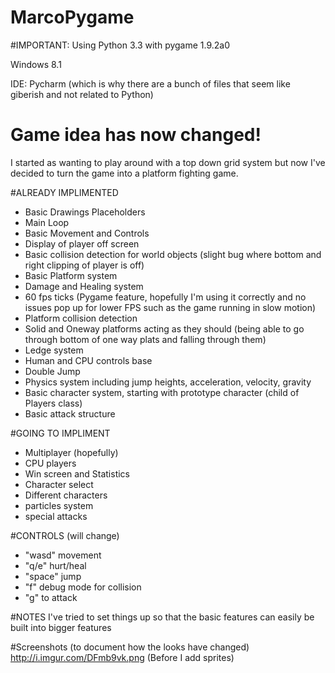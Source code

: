 MarcoPygame
===========

#IMPORTANT:
Using Python 3.3 with pygame 1.9.2a0

Windows 8.1

IDE: Pycharm (which is why there are a bunch of files that seem like giberish and not related to Python)

# Game idea has now changed!
I started as wanting to play around with a top down grid system but now I've decided to turn the game into a platform fighting game.  

#ALREADY IMPLIMENTED
+ Basic Drawings Placeholders
+ Main Loop
+ Basic Movement and Controls
+ Display of player off screen
+ Basic collision detection for world objects (slight bug where bottom and right clipping of player is off)
+ Basic Platform system
+ Damage and Healing system
+ 60 fps ticks (Pygame feature, hopefully I'm using it correctly and no issues pop up for lower FPS such as the game running in slow motion)
+ Platform collision detection
+ Solid and Oneway platforms acting as they should (being able to go through bottom of one way plats and falling through them)
+ Ledge system
+ Human and CPU controls base
+ Double Jump
+ Physics system including jump heights, acceleration, velocity, gravity
+ Basic character system, starting with prototype character (child of Players class)
+ Basic attack structure

#GOING TO IMPLIMENT
- Multiplayer (hopefully)
- CPU players
- Win screen and Statistics
- Character select
- Different characters
- particles system
- special attacks

#CONTROLS (will change)
+ "wasd" movement
+ "q/e" hurt/heal
+ "space" jump
+ "f" debug mode for collision
+ "g" to attack

#NOTES
I've tried to set things up so that the basic features can easily be built into bigger features

#Screenshots (to document how the looks have changed)
http://i.imgur.com/DFmb9vk.png
(Before I add sprites)
